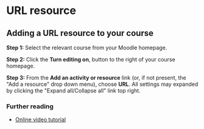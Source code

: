 # URL resource

## Adding a URL resource to your course

**Step 1:** Select the relevant course from your Moodle homepage.

**Step 2:** Click the **Turn editing on**, button to the right of your course homepage.

**Step 3:** From the **Add an activity or resource** link (or, if not present, the "Add a resource" drop down menu), choose **URL**. All settings may expanded by clicking the "Expand all/Collapse all" link top right.

### Further reading

- [Online video tutorial](https://youtu.be/W3f9iroRZi8)

